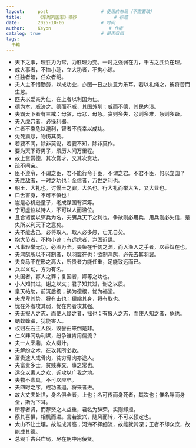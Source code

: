 ```yaml
---
layout:     post                    # 使用的布局（不需要改）
title:      《东周列国志》摘抄              # 标题 
date:       2025-10-06              # 时间
author:     Keyon                      # 作者
catalog: true                       # 是否归档
tags:
  书籍
---
```


* 天下之事，理胜力为常，力胜理为变。一时之强弱在力，千古之胜负在理。
* 成大事者，不恤小耻，立大功者，不拘小谅。
* 任独者暗，任众者明。
* 夫人主不惜勤劳，以成功业，亦图一日之快意为乐耳。若以礼绳之，彼将苦而生怠。
* 匹夫以爱亲为仁，在上者以利国为仁。
* 德为本，威济之。德而不威，其国外削；威而不德，其民内溃。
* 夫霸天下者有三戒：毋贪，毋忿，毋急。贪则多失，忿则多难，急则多蹶。
* 夫入虎穴者，必操利器。
* 仁者不乘危以邀利，智者不侥幸以成功。
* 兔死狐悲，物伤其类。
* 若要不闻，除非莫说，若要不知，除非莫作。
* 要为天下奇男子，须历人间万里程。
* 故上赏赏德，其次赏才，又其次赏功。
* 疏不间亲。
* 臣不遵令，不谓之臣，君不能行令于臣，不谓之君。不君不臣，何以立国？
* 夫胜敌者，一时之功也；全信者，万世之利也。
* 朝王，大礼也。讨慢王之罪，大名也。行大礼而举大名，又大业也。
* 口舌害身，不可不慎也！
* 岂是心机逊童子，老成谋国有深筹。
* 宁可虚位以待人，不可以人而滥位。
* 且合诸侯以弭兵为名，夫弭兵天下之利也，争歃则必用兵，用兵则必失信，是失所以利天下之意矣。
* 夫不能舍己，必将取人，取人必多怨，亡无日矣。
* 抱大节者，不拘小谅；有远虑者，岂固近谋。
* 凡事轻举无功，必图万全。夫鱼在千仞之渊，而入渔人之手者，以香饵在也。
* 夫鸿鹄所以不可制者，以羽翼在也；欲制鸿鹄，必先去其羽翼。
* 夫良马不在形之高大，所贵者力能任重，足能致远而已。
* 兵以义动，方为有名。
* 失国者，寡人之罪；复国者，卿等之功也。
* 小人知其过，谢之以文；君子知其过，谢之以质。
* 皇天祐助，前沉后扬；祸为德根，忧为福堂。
* 夫虎卑其势，将有击也；狸缩其身，将有取也。
* 忧在外者攻其弱，忧在内者攻其强。
* 夫无报人之志，而使人疑之者，拙也；有报人之志，而使人知之者，危也。
* 蚋蚁蜂虿，犹能害人。
* 权归左右主人依，毁誉由来倒是非。
* 仁义非同功利谋，纷争谁肯用儒流？
* 夫一人烹鼎，众人啜汁。
* 夫解纷之术，在攻其所必救。
* 富贵途人成骨肉，贫穷骨肉亦途人。
* 夫富贵多士，贫贱寡交，事之常也。
* 远交以离人之欢，近攻以广我之地。
* 夫物不素具，不可以应卒。
* 夫四时之序，成功者退，将来者进。
* 故大丈夫处世，身名俱全者，上也；名可传而身死者，其次也；惟名辱而身全，斯为下耳。
* 所荐者贤，而荐贤之人益重，君名为辞荣，实则卸担。
* 察其喜惧，相机而进。言若波兴，随风而转，不可以预定也。
* 太山不让土壤，故能成其高；河海不择细流，故能就其深；王者不却众庶，故能成其德。
* 总观千古兴亡局，尽在朝中用佞贤。